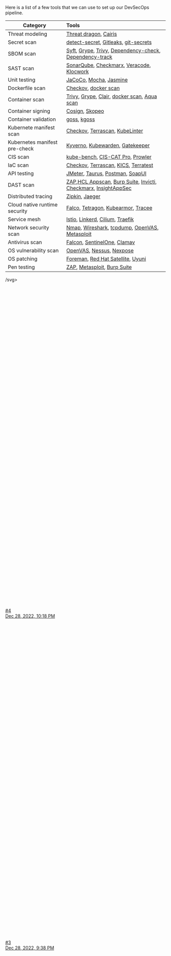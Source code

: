 <p>Here is a list of a few tools that we can use to set up our DevSecOps pipeline.</p>

<table>
  <thead>
    <tr>
      <th>Category</th>
      <th style="text-align: left">Tools</th>
    </tr>
  </thead>
  <tbody>
    <tr>
      <td>Threat modeling</td>
      <td style="text-align: left">
<a href="https://owasp.org/www-project-threat-dragon/" rel="nofollow" target="_blank">Threat dragon</a>, <a href="https://cairis.org/cairis/tmdocsmore/" rel="nofollow" target="_blank">Cairis</a>
</td>
    </tr>
    <tr>
      <td>Secret scan</td>
      <td style="text-align: left">
<a href="https://github.com/Yelp/detect-secrets" rel="nofollow" target="_blank">detect-secret</a>, <a href="https://github.com/zricethezav/gitleaks" rel="nofollow" target="_blank">Gitleaks</a>, <a href="https://github.com/awslabs/git-secrets" rel="nofollow" target="_blank">git-secrets</a>
</td>
    </tr>
    <tr>
      <td>SBOM scan</td>
      <td style="text-align: left">
<a href="https://github.com/anchore/syft" rel="nofollow" target="_blank">Syft</a>, <a href="https://github.com/anchore/grype" rel="nofollow" target="_blank">Grype</a>, <a href="https://github.com/aquasecurity/trivy" rel="nofollow" target="_blank">Trivy</a>, <a href="https://owasp.org/www-project-dependency-check/" rel="nofollow" target="_blank">Dependency-check</a>, <a href="https://github.com/DependencyTrack/dependency-track" rel="nofollow" target="_blank">Dependency-track</a>
</td>
    </tr>
    <tr>
      <td>SAST scan</td>
      <td style="text-align: left">
<a href="https://github.com/SonarSource/sonarqube" rel="nofollow" target="_blank">SonarQube</a>, <a href="https://checkmarx.com/product/cxsast-source-code-scanning/" rel="nofollow" target="_blank">Checkmarx</a>, <a href="https://www.veracode.com/products/binary-static-analysis-sast" rel="nofollow" target="_blank">Veracode</a>, <a href="https://www.perforce.com/products/klocwork" rel="nofollow" target="_blank">Klocwork</a>
</td>
    </tr>
    <tr>
      <td>Unit testing</td>
      <td style="text-align: left">
<a href="https://github.com/jacoco/jacoco" rel="nofollow" target="_blank">JaCoCo</a>, <a href="https://mochajs.org/" rel="nofollow" target="_blank">Mocha</a>, <a href="https://jasmine.github.io/" rel="nofollow" target="_blank">Jasmine</a>
</td>
    </tr>
    <tr>
      <td>Dockerfile scan</td>
      <td style="text-align: left">
<a href="https://github.com/bridgecrewio/checkov" rel="nofollow" target="_blank">Checkov</a>, <a href="https://docs.docker.com/engine/scan/" rel="nofollow" target="_blank">docker scan</a>
</td>
    </tr>
    <tr>
      <td>Container scan</td>
      <td style="text-align: left">
<a href="https://github.com/aquasecurity/trivy" rel="nofollow" target="_blank">Trivy</a>, <a href="https://github.com/anchore/grype" rel="nofollow" target="_blank">Grype</a>, <a href="https://github.com/quay/clair" rel="nofollow" target="_blank">Clair</a>, <a href="https://docs.docker.com/engine/scan/" rel="nofollow" target="_blank">docker scan</a>, <a href="https://www.aquasec.com/products/container-analysis/" rel="nofollow" target="_blank">Aqua scan</a>
</td>
    </tr>
    <tr>
      <td>Container signing</td>
      <td style="text-align: left">
<a href="https://github.com/sigstore/cosign" rel="nofollow" target="_blank">Cosign</a>, <a href="https://github.com/containers/skopeo" rel="nofollow" target="_blank">Skopeo</a>
</td>
    </tr>
    <tr>
      <td>Container validation</td>
      <td style="text-align: left">
<a href="https://github.com/aelsabbahy/goss" rel="nofollow" target="_blank">goss</a>, <a href="https://github.com/aelsabbahy/goss/tree/master/extras/kgoss" rel="nofollow" target="_blank">kgoss</a>
</td>
    </tr>
    <tr>
      <td>Kubernete manifest scan</td>
      <td style="text-align: left">
<a href="https://github.com/bridgecrewio/checkov" rel="nofollow" target="_blank">Checkov</a>, <a href="https://github.com/tenable/terrascan" rel="nofollow" target="_blank">Terrascan</a>, <a href="https://github.com/stackrox/kube-linter" rel="nofollow" target="_blank">KubeLinter</a>
</td>
    </tr>
    <tr>
      <td>Kubernetes manifest pre-check</td>
      <td style="text-align: left">
<a href="https://github.com/kyverno/kyverno" rel="nofollow" target="_blank">Kyverno</a>, <a href="https://www.kubewarden.io/" rel="nofollow" target="_blank">Kubewarden</a>, <a href="https://github.com/open-policy-agent/gatekeeper" rel="nofollow" target="_blank">Gatekeeper</a>
</td>
    </tr>
    <tr>
      <td>CIS scan</td>
      <td style="text-align: left">
<a href="https://github.com/aquasecurity/kube-bench" rel="nofollow" target="_blank">kube-bench</a>, <a href="https://www.cisecurity.org/cybersecurity-tools/cis-cat-pro" rel="nofollow" target="_blank">CIS-CAT Pro</a>, <a href="https://github.com/prowler-cloud/prowler" rel="nofollow" target="_blank">Prowler</a>
</td>
    </tr>
    <tr>
      <td>IaC scan</td>
      <td style="text-align: left">
<a href="https://github.com/bridgecrewio/checkov" rel="nofollow" target="_blank">Checkov</a>, <a href="https://github.com/tenable/terrascan" rel="nofollow" target="_blank">Terrascan</a>, <a href="https://github.com/Checkmarx/kics" rel="nofollow" target="_blank">KICS</a>, <a href="https://github.com/gruntwork-io/terratest" rel="nofollow" target="_blank">Terratest</a>
</td>
    </tr>
    <tr>
      <td>API testing</td>
      <td style="text-align: left">
<a href="https://github.com/apache/jmeter" rel="nofollow" target="_blank">JMeter</a>, <a href="https://github.com/Blazemeter/taurus" rel="nofollow" target="_blank">Taurus</a>, <a href="https://www.postman.com/" rel="nofollow" target="_blank">Postman</a>, <a href="https://github.com/SmartBear/soapui" rel="nofollow" target="_blank">SoapUI</a>
</td>
    </tr>
    <tr>
      <td>DAST scan</td>
      <td style="text-align: left">
<a href="https://owasp.org/www-project-zap/" rel="nofollow" target="_blank">ZAP</a>,<a href="https://www.hcltechsw.com/appscan" rel="nofollow" target="_blank">HCL Appscan</a>, <a href="https://portswigger.net/burp" rel="nofollow" target="_blank">Burp Suite</a>, <a href="https://www.invicti.com/learn/dynamic-application-security-testing-dast/" rel="nofollow" target="_blank">Invicti</a>, <a href="https://checkmarx.com/product/application-security-platform/" rel="nofollow" target="_blank">Checkmarx</a>, <a href="https://www.rapid7.com/products/insightappsec/" rel="nofollow" target="_blank">InsightAppSec</a>
</td>
    </tr>
    <tr>
      <td>Distributed tracing</td>
      <td style="text-align: left">
<a href="https://github.com/openzipkin/zipkin" rel="nofollow" target="_blank">Zipkin</a>, <a href="https://github.com/jaegertracing/jaeger" rel="nofollow" target="_blank">Jaeger</a>
</td>
    </tr>
    <tr>
      <td>Cloud native runtime security</td>
      <td style="text-align: left">
<a href="https://github.com/falcosecurity/falco" rel="nofollow" target="_blank">Falco</a>, <a href="https://github.com/cilium/tetragon" rel="nofollow" target="_blank">Tetragon</a>, <a href="https://github.com/kubearmor/KubeArmor" rel="nofollow" target="_blank">Kubearmor</a>, <a href="https://github.com/aquasecurity/tracee" rel="nofollow" target="_blank">Tracee</a>
</td>
    </tr>
    <tr>
      <td>Service mesh</td>
      <td style="text-align: left">
<a href="https://github.com/istio/istio" rel="nofollow" target="_blank">Istio</a>, <a href="https://github.com/linkerd/linkerd2" rel="nofollow" target="_blank">Linkerd</a>, <a href="https://github.com/cilium/cilium" rel="nofollow" target="_blank">Cilium</a>, <a href="https://github.com/traefik/traefik" rel="nofollow" target="_blank">Traefik</a>
</td>
    </tr>
    <tr>
      <td>Network security scan</td>
      <td style="text-align: left">
<a href="https://github.com/nmap/nmap" rel="nofollow" target="_blank">Nmap</a>, <a href="https://github.com/wireshark/wireshark" rel="nofollow" target="_blank">Wireshark</a>, <a href="https://www.tcpdump.org/" rel="nofollow" target="_blank">tcpdump</a>, <a href="https://github.com/greenbone/openvas-scanner" rel="nofollow" target="_blank">OpenVAS</a>, <a href="https://docs.rapid7.com/metasploit/discovery-scan/" rel="nofollow" target="_blank">Metasploit</a>
</td>
    </tr>
    <tr>
      <td>Antivirus scan</td>
      <td style="text-align: left">
<a href="https://www.crowdstrike.com/products/endpoint-security/falcon-prevent-antivirus/" rel="nofollow" target="_blank">Falcon</a>, <a href="https://www.sentinelone.com/" rel="nofollow" target="_blank">SentinelOne</a>, <a href="http://www.clamav.net/" rel="nofollow" target="_blank">Clamav</a>
</td>
    </tr>
    <tr>
      <td>OS vulnerability scan</td>
      <td style="text-align: left">
<a href="https://github.com/greenbone/openvas-scanner" rel="nofollow" target="_blank">OpenVAS</a>, <a href="https://www.tenable.com/products/nessus" rel="nofollow" target="_blank">Nessus</a>, <a href="https://www.rapid7.com/products/nexpose/" rel="nofollow" target="_blank">Nexpose</a>
</td>
    </tr>
    <tr>
      <td>OS patching</td>
      <td style="text-align: left">
<a href="https://www.theforeman.org/" rel="nofollow" target="_blank">Foreman</a>, <a href="https://www.redhat.com/en/technologies/management/satellite" rel="nofollow" target="_blank">Red Hat Satellite</a>, <a href="https://www.uyuni-project.org/" rel="nofollow" target="_blank">Uyuni</a>
</td>
    </tr>
    <tr>
      <td>Pen testing</td>
      <td style="text-align: left">
<a href="https://owasp.org/www-project-zap/" rel="nofollow" target="_blank">ZAP</a>, <a href="https://www.metasploit.com/" rel="nofollow" target="_blank">Metasploit</a>, <a href="https://portswigger.net/burp" rel="nofollow" target="_blank">Burp Suite</a>
</td>
    </tr>
  </tbody>
</table>


/svg></div></div><div style="display: none;" id="no-builds" class="jenkins-pane__information">No builds</div></td></tr><tr page-entry-id="-9223372036854775804" class="build-row  single-line"><td class="build-row-cell"><div class="pane build-name"><div class="build-icon"><a href="/job/endtoend/4/console" class="build-status-link"><span style="width: 16px; height: 16px; " class="build-status-icon__wrapper icon-blue icon-sm"><span class="build-status-icon__outer"><svg viewBox="0 0 24 24" tooltip="Success &amp;gt; Console Output" focusable="false" class="svg-icon "><use href="/images/build-status/build-status-sprite.svg#build-status-static"></use></svg></span><svg viewBox="0 0 24 24" tooltip="Success &amp;gt; Console Output" focusable="false" class="svg-icon icon-blue icon-sm"><use href="/static/d3833ded/images/build-status/build-status-sprite.svg#last-successful"></use></svg></span></a></div><a update-parent-class=".build-row" href="/job/endtoend/4/" class="model-link inside build-link display-name">#4</a></div><div time="1672265880139" class="pane build-details"><a update-parent-class=".build-row" tooltip="Took 8 min 3 sec" href="/job/endtoend/4/" class="model-link inside build-link">Dec 28, 2022, 10:18 PM 
        </a></div><div class="pane build-controls"><div class="middle-align build-badge"></div></div><div class="left-bar"></div></td></tr><tr page-entry-id="-9223372036854775805" class="build-row  single-line"><td class="build-row-cell"><div class="pane build-name"><div class="build-icon"><a href="/job/endtoend/3/console" class="build-status-link"><span style="width: 16px; height: 16px; " class="build-status-icon__wrapper icon-red icon-sm"><span class="build-status-icon__outer"><svg viewBox="0 0 24 24" tooltip="Failed &amp;gt; Console Output" focusable="false" class="svg-icon "><use href="/images/build-status/build-status-sprite.svg#build-status-static"></use></svg></span><svg viewBox="0 0 24 24" tooltip="Failed &amp;gt; Console Output" focusable="false" class="svg-icon icon-red icon-sm"><use href="/static/d3833ded/images/build-status/build-status-sprite.svg#last-failed"></use></svg></span></a></div><a update-parent-class=".build-row" href="/job/endtoend/3/" class="model-link inside build-link display-name">#3</a></div><div time="1672263492916" class="pane build-details"><a update-parent-class=".build-row" tooltip="Took 3 min 50 sec" href="/job/endtoend/3/" class="model-link inside build-link">Dec 28, 2022, 9:38 PM 
        </a></div><div class="pane build-controls"><div class="middle-align build-badge"></div></div><div class="left-bar"></div></td></tr><tr page-entry-id="-9223372036854775806" class="build-row  single-line"><td class="build-row-cell"><div class="pane build-name"><div class="build-icon"><a href="/job/endtoend/2/console" class="build-status-link"><span style="width: 16px; height: 16px; " class="build-status-icon__wrapper icon-red icon-sm"><span class="build-status-icon__outer"><svg viewBox="0 0 24 24" tooltip="Failed &amp;gt; Console Output" focusable="false" class="svg-icon "><use href="/images/build-status/build-status-sprite.svg#build-status-static"></use></svg></span><svg viewBox="0 0 24 24" tooltip="Failed &amp;gt; Console Output" focusable="false" class="svg-icon icon-red icon-sm"><use href="/static/d3833ded/images/build-status/build-status-sprite.svg#last-failed"></use></svg></span></a></div><a update-parent-class=".build-row" href="/job/endtoend/2/" class="model-link inside build-link display-name">#2</a></div><div time="1672262437635" class="pane build-details"><a update-parent-class=".build-row" tooltip="Took 10 sec" href="/job/endtoend/2/" class="model-link inside build-link">Dec 28, 2022, 9:20 PM 
        </a></div><div class="pane build-controls"><div class="middle-align build-badge"></div></div><div class="left-bar"></div></td></tr><tr page-entry-id="-9223372036854775807" class="build-row  single-line"><td class="build-row-cell"><div class="pane build-name"><div class="build-icon"><a href="/job/endtoend/1/console" class="build-status-link"><span style="width: 16px; height: 16px; " class="build-status-icon__wrapper icon-red icon-sm"><span class="build-status-icon__outer"><svg viewBox="0 0 24 24" tooltip="Failed &amp;gt; Console Output" focusable="false" class="svg-icon "><use href="/images/build-status/build-status-sprite.svg#build-status-static"></use></svg></span><svg viewBox="0 0 24 24" tooltip="Failed &amp;gt; Console Output" focusable="false" class="svg-icon icon-red icon-sm"><use href="/static/d3833ded/images/build-status/build-status-sprite.svg#last-failed"></use></svg></span></a></div><a update-parent-class=".build-row" href="/job/endtoend/1/" class="model-link inside build-link display-name">#1</a></div><div time="1672262060254" class="pane build-details"><a update-parent-class=".build-row" tooltip="Took 5 min 49 sec" href="/job/endtoend/1/" class="model-link inside build-link">Dec 28, 2022, 9:14 PM 
        </a></div><div class="pane build-controls"><div class="middle-align build-badge"></div></div><div class="left-bar"></div></td></tr></table></div><div class="row"><div class="col-xs-24 pane-footer"><span class="build-rss-links"><a href="/job/endtoend/rssAll" class="build-rss-all-link"><span class="build-rss-all-icon"><svg class="" class="" aria-hidden="true" width="460px" height="460px" viewBox="0 0 460 460" version="1.1" xmlns="http://www.w3.org/2000/svg" xmlns:xlink="http://www.w3.org/1999/xlink"><g stroke="none" stroke-width="1" fill="none" fill-rule="evenodd"><g transform="translate(56.440081, 56.222063)" stroke="currentColor"><path d="M51.8355914,263.237609 C60.9709503,263.260732 69.2414786,266.967806 75.2384778,272.952922 C81.2358437,278.938404 84.9594026,287.202208 85.0001926,296.338927 C84.9725106,305.421743 81.2764727,313.639618 75.3166433,319.590173 C69.3466112,325.550914 61.1050301,329.236566 52.0036901,329.237536 C42.9023476,329.238505 34.6599806,325.554606 28.6886687,319.595137 C22.7173419,313.635654 19.017079,305.400589 18.9999666,296.299365 C18.9829135,287.198016 22.6522367,278.949119 28.6011501,272.967262 C34.5402452,266.995277 42.7514145,263.282855 51.8355914,263.237609 Z" stroke-width="38" fill-rule="nonzero"></path><path d="M15.5639188,0 C189.695661,18.9886079 327.916779,157.508264 346.44594,331.777403" stroke-width="40" stroke-linecap="round"></path><path d="M16.5639188,121.777403 C126.781388,133.796328 214.269067,221.472967 225.997183,331.777403" stroke-width="40" stroke-linecap="round"></path></g></g></svg></span>
          Atom feed for all
        </a><a href="/job/endtoend/rssFailed" class="build-rss-failed-link"><span class="build-rss-failed-icon"><svg class="" class="" aria-hidden="true" width="460px" height="460px" viewBox="0 0 460 460" version="1.1" xmlns="http://www.w3.org/2000/svg" xmlns:xlink="http://www.w3.org/1999/xlink"><g stroke="none" stroke-width="1" fill="none" fill-rule="evenodd"><g transform="translate(56.440081, 56.222063)" stroke="currentColor"><path d="M51.8355914,263.237609 C60.9709503,263.260732 69.2414786,266.967806 75.2384778,272.952922 C81.2358437,278.938404 84.9594026,287.202208 85.0001926,296.338927 C84.9725106,305.421743 81.2764727,313.639618 75.3166433,319.590173 C69.3466112,325.550914 61.1050301,329.236566 52.0036901,329.237536 C42.9023476,329.238505 34.6599806,325.554606 28.6886687,319.595137 C22.7173419,313.635654 19.017079,305.400589 18.9999666,296.299365 C18.9829135,287.198016 22.6522367,278.949119 28.6011501,272.967262 C34.5402452,266.995277 42.7514145,263.282855 51.8355914,263.237609 Z" stroke-width="38" fill-rule="nonzero"></path><path d="M15.5639188,0 C189.695661,18.9886079 327.916779,157.508264 346.44594,331.777403" stroke-width="40" stroke-linecap="round"></path><path d="M16.5639188,121.777403 C126.781388,133.796328 214.269067,221.472967 225.997183,331.777403" stroke-width="40" stroke-linecap="round"></path></g></g></svg></span>
          Atom feed for failures
        </a></span></div></div></div><div id="properties" page-next-build="5"></div></div><script src="/static/d3833ded/jsbundles/filter-build-history.js" type="text/javascript"></script></div><div id="main-panel"><a name="skip2content"></a><h1 class="job-index-headline page-headline">Pipeline endtoend</h1><div id="description"><div></div><div class="jenkins-buttons-row jenkins-buttons-row--invert"><a class="jenkins-button jenkins-button--tertiary" id="description-link" href="editDescription" onclick="return replaceDescription();"><?xml version="1.0" encoding="UTF-8"?>
<svg class="" class="" aria-hidden="true" width="512px" height="512px" viewBox="0 0 512 512" version="1.1" xmlns="http://www.w3.org/2000/svg" xmlns:xlink="http://www.w3.org/1999/xlink">
    <title></title>
    <g stroke="none" stroke-width="1" fill="none" fill-rule="evenodd">
        <path d="M399.608914,57 C413.784791,57 427.960684,62.4078333 438.776426,73.2235621 C449.592141,84.0392638 455,98.2149574 455,112.390686 C455,126.566468 449.592105,140.742274 438.776426,151.558078 L438.776426,151.558078 L191.040603,399.293596 C182.232434,408.101755 171.575528,414.840664 159.841736,419.022244 L159.841736,419.022244 L58.9309718,454.983885 C58.3980325,455.005817 57.9083807,454.793595 57.5574476,454.442654 C57.2063668,454.091565 56.9941379,453.601684 57.0161199,453.068522 L57.0161199,453.068522 L92.977296,352.157786 C97.1588787,340.423838 103.897856,329.766792 112.706129,320.958529 L112.706129,320.958529 L360.441401,73.2235621 C371.257143,62.4078333 385.433036,57 399.608914,57 Z" stroke="currentColor" stroke-width="32" fill-rule="nonzero"></path>
        <polyline fill="currentColor" transform="translate(362.692388, 154.192388) rotate(45.000000) translate(-362.692388, -154.192388) " points="308.192388 138.192388 359.945436 138.192388 417.192388 138.192388 417.192388 170.192388 360.652543 170.192388 308.192388 170.192388"></polyline>
    </g>
